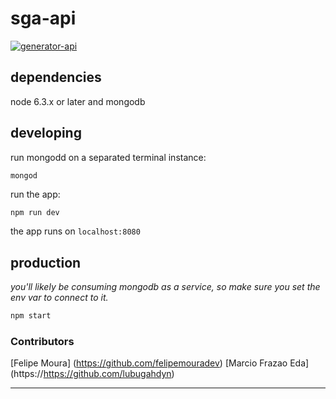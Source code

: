 # sga-api

[![generator-api](https://img.shields.io/badge/built%20with-generator--api-green.svg)](https://github.com/ndelvalle/generator-api)





## dependencies

node 6.3.x or later and mongodb

## developing

run mongodd on a separated terminal instance:

```
mongod
```

run the app:

```bash
npm run dev
```

the app runs on `localhost:8080`

## production

_you'll likely be consuming mongodb as a service, so make sure you set the env var to connect to it._

```bash
npm start
```

### Contributors
[Felipe Moura] (https://github.com/felipemouradev)
[Marcio Frazao Eda] (https://https://github.com/lubugahdyn)



--------------------------------------------------------------------------------

